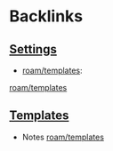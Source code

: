 
# Backlinks
## [Settings](<Settings.md>)
- [roam/templates](<../roam/templates.md>):

<template-name> [roam/templates](<../roam/templates.md>)

## [Templates](<Templates.md>)
- Notes [roam/templates](<../roam/templates.md>)

